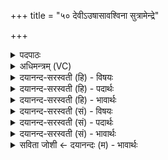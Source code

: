 +++
title = "५० देवीऽउषासावश्विना सुत्रामेन्द्रे"

+++
<details><summary>पदपाठः</summary>

दे॒वीऽइति॑ दे॒वी। उ॒षासौ॑। उषसा॒वित्यु॒षसौ॑। अ॒श्विना॑। सु॒त्रामेति॑ सु॒ऽत्रामा॑। इन्द्रे॑। सर॑स्वती। बल॑म्। न। वाच॑म्। आ॒स्ये᳖। उ॒षाभ्या॑म्। द॒धुः॒। इ॒न्द्रि॒यम्। व॒सु॒वन॒ इति॑ वसु॒ऽवने। व॒सु॒धेय॒स्येति॑ वसु॒ऽधेय॑स्य। व्य॒न्तु॒। यज॑। ५०।
</details>

<details><summary>अधिमन्त्रम् (VC)</summary>

- अश्व्यादयो देवताः
- स्वस्त्यात्रेय ऋषिः
- त्रिष्टुप्
- धैवतः
</details>

<details><summary>दयानन्द-सरस्वती (हि) - विषयः</summary>

फिर मनुष्य कैसे वर्त्तें, यह विषय अगले मन्त्र में कहा है ॥
</details>

<details><summary>दयानन्द-सरस्वती (हि) - पदार्थः</summary>

पदार्थान्वयभाषाः -  हे विद्वन् ! जैसे (देवी) निरन्तर प्रकाश को प्राप्त (उषासौ) सायंकाल और प्रातःकाल की सन्धिवेला वा (सुत्रामा) भलीभाँति रक्षा करनेवाले (सरस्वती) विशेष ज्ञान की हेतु स्त्री (अश्विना) सूर्य और चन्द्रमा (वसुवने) धन की सेवा करनेवाले के लिए (वसुधेयस्य) जिस में धन धरा जाय उस व्यवहारसम्बन्धी (इन्द्रे) उत्तम ऐश्वर्य में (न) जैसे (बलम्) बल को वैसे (आस्ये) मुख में (वाचम्) वाणी को वा (उषाभ्याम्) सायंकाल और प्रातःकाल की वेला से (इन्द्रियम्) धन को (दधुः) धारण करें और सब को (व्यन्तु) प्राप्त हों, वैसे तू (यज) सब व्यवहारों की सङ्गति किया कर ॥५० ॥
</details>

<details><summary>दयानन्द-सरस्वती (हि) - भावार्थः</summary>

भावार्थभाषाः -  इस मन्त्र में वाचकलुप्तोपमालङ्कार है। जो पुरुषार्थी मनुष्य सूर्य-चन्द्रमा सायंकाल और प्रातःकाल की वेला के समान नियम के साथ उत्तम उत्तम यत्न करते हैं तथा सायंकाल और प्रातःकाल की वेला में सोने और आलस्य आदि को छोड़ ईश्वर का ध्यान करते हैं, वे बहुत धन को पाते हैं ॥५० ॥
</details>

<details><summary>दयानन्द-सरस्वती (सं) - विषयः</summary>

पुनर्मनुष्याः कथं वर्त्तेरन्नित्याह ॥
</details>

<details><summary>दयानन्द-सरस्वती (सं) - पदार्थः</summary>

पदार्थान्वयभाषाः -  हे विद्वन् ! यथा देवी उषासौ सुत्रामा सरस्वत्यश्विना वसुवने वसुधेयस्येन्द्रे बलं नास्ये वाचमुषाभ्यमिन्द्रियं च दधुः सर्वान् व्यन्तु च तथा त्वं यज ॥५० ॥
</details>

<details><summary>दयानन्द-सरस्वती (सं) - भावार्थः</summary>

भावार्थभाषाः -  अत्र वाचकलुप्तोपमालङ्कारः। ये पुरुषार्थिनो मनुष्याः सूर्यचन्द्रसन्ध्यावन्नियमेन प्रयतन्ते, सन्धिवेलायां शयनाऽऽलस्यादिकं विहायेश्वरस्य ध्यानं कुर्वन्ति ते पुष्कलां श्रियं प्राप्नुवन्ति ॥५० ॥
</details>

<details><summary>सविता जोशी ← दयानन्दः (म) - भावार्थः</summary>

भावार्थभाषाः -  या मंत्रात वाचकलुप्तोपमालंकार आहे. जी पुरुषार्थी माणसे सूर्य, चंद्र, प्रातःकाळी सायंकाळ या वेळेप्रमाणे नियमात राहून प्रयत्न करत असतात, तसेच सकाळी व संध्याकाळी निद्रा आणि आळस सोडून ईश्वराचे ध्यान करतात त्यांना खूप धन प्राप्त होते.
</details>